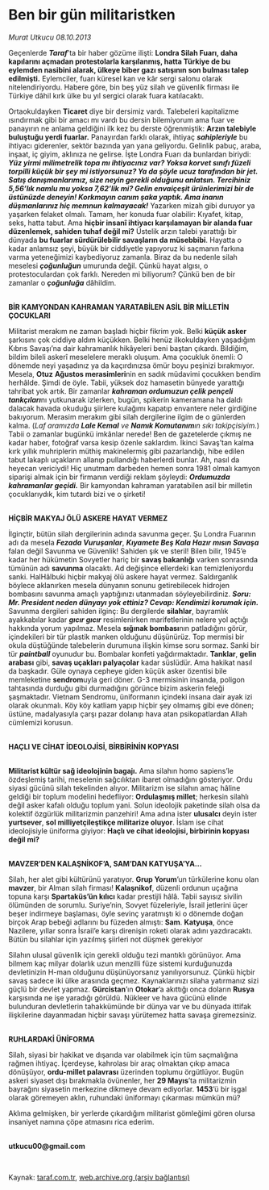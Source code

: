 # Ben bir gün militaristken

*Murat Utkucu 08.10.2013*

<div class="yazi"><p>Geçenlerde <b><i>Taraf</i></b>’ta bir haber gözüme ilişti: <b>Londra Silah Fuarı, daha kapılarını açmadan protestolarla karşılanmış, hatta Türkiye de bu eylemden nasibini alarak, ülkeye biber gazı satışının son bulması talep edilmişti.</b> Eylemciler, fuarı küresel kan ve kâr sergi salonu olarak nitelendiriyordu. Habere göre, bin beş yüz silah ve güvenlik firması ile Türkiye dâhil kırk ülke bu yıl sergici olarak fuara katılacaktı.</p>
<p>Ortaokuldayken <b>Ticaret</b> diye bir dersimiz vardı. Talebeleri kapitalizme ısındırmak gibi bir amacı mı vardı bu dersin bilemiyorum ama fuar ve panayırın ne anlama geldiğini ilk kez bu derste öğrenmiştik: <b>Arzın talebiyle buluştuğu yerdi fuarlar.</b> Panayırdan farklı olarak, ihtiyaç<i> <b>sahipleriyle</b></i> bu ihtiyacı giderenler, sektör bazında yan yana geliyordu. Gelinlik pabuç, araba, inşaat, iç giyim, aklınıza ne gelirse. İşte Londra Fuarı da bunlardan biriydi: <b><i>Yüz yirmi milimetrelik topa mı ihtiyacınız var? Yoksa korvet sınıfı füzeli torpilli küçük bir şey mi istiyorsunuz? Ya da şöyle ucuz tarafından bir jet. Satış danışmanlarımız, size neyin gerekli olduğunu anlatsın. Tercihiniz 5,56’lık namlu mu yoksa 7,62’lik mi? Gelin envaiçeşit ürünlerimizi bir de üstünüzde deneyin! Korkmayın canım şaka yaptık. Ama inanın düşmanlarınız hiç memnun kalmayacak!</i></b> Yazarken mizah gibi duruyor ya yaşarken felaket olmalı. Tamam, her konuda fuar olabilir: Kıyafet, kitap, seks, hatta tabut. Ama <b>hiçbir insanî ihtiyacı karşılamayan bir alanda fuar düzenlemek, sahiden tuhaf değil mi?</b> Üstelik arzın talebi yarattığı bir dünyada <b>bu fuarlar sürdürülebilir savaşların da müsebbibi</b>. Hayatta o kadar anlamsız şeyi, büyük bir ciddiyetle yapıyoruz ki saçmanın farkına varma yeteneğimizi kaybediyoruz zamanla. Biraz da bu nedenle silah meselesi <b><i>çoğunluğun</i></b> umurunda değil. Çünkü hayat algısı, o protestoculardan çok farklı. Nereden mi biliyorum? Çünkü ben de bir zamanlar o <b><i>çoğunluğa</i></b> dâhildim. </p>
<p><b><br/>BİR KAMYONDAN KAHRAMAN YARATABİLEN ASİL BİR MİLLETİN ÇOCUKLARI</b></p>
<p>Militarist merakım ne zaman başladı hiçbir fikrim yok. Belki <b>küçük asker</b> şarkısını çok ciddiye aldım küçükken. Belki henüz ilkokuldayken yaşadığım Kıbrıs Savaşı’na dair kahramanlık hikâyeleri beni baştan çıkardı. Bildiğim, bildim bileli askerî meselelere meraklı oluşum. Ama çocukluk önemli: O dönemde neyi yaşadınız ya da kaçırdınızsa ömür boyu peşinizi bırakmıyor. Mesela, <b>Otuz</b> <b>Ağustos merasimleri</b>nin en sadık müdavimi çocukken bendim herhâlde. Şimdi de öyle. Tabii, yüksek doz hamasetin bünyede yarattığı tahribat yok artık. Bir zamanlar <b><i>kahraman ordumuzun çelik pençeli tankçıları</i></b>nı yutkunarak izlerken, bugün, spikerin kameramana ha daldı dalacak havada okuduğu şiirlere kulağımı kapatıp envantere neler girdiğine bakıyorum. Merasim merakım gibi silah dergilerine ilgim de o günlerden kalma. (<i>Laf aramızda <b>Lale Kemal</b> ve <b>Namık Komutanım</b>ın sıkı takipçisiyim.</i>) Tabii o zamanlar bugünkü imkânlar nerede! Ben de gazetelerde çıkmış ne kadar haber, fotoğraf varsa kesip özenle saklardım. İkinci Savaş’tan kalma kırk yıllık muhriplerin müthiş makinelermiş gibi pazarlandığı, hibe edilen tabut lakaplı uçakların allanıp pullandığı haberlerdi bunlar. Ah, nasıl da heyecan vericiydi! Hiç unutmam darbeden hemen sonra  1981 olmalı  kamyon siparişi almak için bir firmanın verdiği reklam şöyleydi: <b><i>Ordumuzda kahramanlar geçidi.</i></b> Bir kamyondan kahraman yaratabilen asil bir milletin çocuklarıydık, kim tutardı bizi ve o şirketi! </p>
<p><b><br/>HİÇBİR MAKYAJ ÖLÜ ASKERE HAYAT VERMEZ</b></p>
<p>İlginçtir, bütün silah dergilerinin adında savunma geçer. Şu Londra Fuarının adı da mesela <b><i>Fezada Vuruşanlar</i></b>, <b><i>Kıyamete Beş Kala Hazır mısın Savaşa</i></b> falan değil Savunma ve Güvenlik! Sahiden şık ve steril! Bilen bilir, 1945’e kadar her hükümetin  Sovyetler hariç  bir <b>savaş bakanlığı</b> varken sonrasında tümünün adı <b>savunma</b> olacaktı. Ad değişince ellerdeki kan temizleniyordu sanki. HalHâlbuki hiçbir makyaj ölü askere hayat vermez. Saldırganlık böylece aklanırken mesela dünyanın sonunu getirebilecek hidrojen bombasını savunma amaçlı yaptığınızı utanmadan söyleyebilirdiniz. <b><i>Soru: Mr. President neden dünyayı yok ettiniz? Cevap: Kendimizi korumak için.</i></b> Savunma dergileri sahiden ilginç: Bu dergilerde <b>silahlar</b>, bayramlık ayakkabılar kadar <b><i>gıcır</i> <i>gıcır</i></b> resimlenirken marifetlerinin nelere yol açtığı hakkında yorum yapılmaz. Mesela <b>sığınak bombası</b>nın patladığını görür, içindekileri bir tür plastik manken olduğunu düşünürüz. Top mermisi bir okula düştüğünde talebelerin durumuna ilişkin kimse soru sormaz. Sanki bir tür <b><i>paintball</i></b> oyunudur bu. Bombalar konfeti yağdırmaktadır. <b>Tanklar</b>, <b>gelin arabası</b> gibi, <b>savaş uçakları palyaçolar</b> kadar süslüdür. Ama hakikat nasıl da başkadır. Güle oynaya cepheye giden küçük asker özentisi bile memleketine <b>sendrom</b>uyla geri döner. G-3 mermisinin insanda, poligon tahtasında durduğu gibi durmadığını görünce bizim askerin feleği şaşmaktadır. Vietnam Sendromu, üniformanın içindeki insana dair ayak izi olarak okunmalı. Köy köy katliam yapıp hiçbir şey olmamış gibi eve dönen; üstüne, madalyasıyla çarşı pazar dolanıp hava atan psikopatlardan Allah cümlemizi korusun.</p>
<p><b><br/>HAÇLI VE CİHAT İDEOLOJİSİ, BİRBİRİNİN KOPYASI</b></p>
<p><b><br/>Militarist kültür sağ ideolojinin bagajı.</b> Ama silahın homo sapiens’le özdeşlemiş tarihi, meselenin sağcılıktan ibaret olmadığını gösteriyor. Ordu siyasi gücünü silah tekelinden alıyor. Militarizm ise silahın amaç hâline geldiği bir toplum modelini hedefliyor: <b>Ordulaşmış millet</b>; herkesin silahlı değil asker kafalı olduğu toplum yani. Solun ideolojik paketinde silah olsa da kolektif özgürlük militarizmin panzehiri! Ama adına ister <b>ulusalcı</b> deyin ister <b>yurtsever</b>, <b>sol milliyetçileştikçe militarize oluyor</b>. İslam ise cihat ideolojisiyle üniforma giyiyor: <b>Haçlı ve cihat ideolojisi, birbirinin kopyası değil mi?</b> </p>
<p><b><br/>MAVZER’DEN KALAŞNİKOF’A, SAM’DAN KATYUŞA’YA...</b></p>
<p>Silah, her alet gibi kültürünü yaratıyor. <b>Grup Yorum</b>’un türkülerine konu olan <b>mavzer</b>, bir Alman silah firması! <b>Kalaşnikof</b>, düzenli ordunun uçağına topuna karşı <b>Spartaküs’ün kılıcı</b> kadar prestijli hâlâ. Tabii sayısız sivilin ölümünden de sorumlu. Suriye’nin, Sovyet füzeleriyle, İsrail jetlerini üçer beşer indirmeye başlaması, öyle sevinç yaratmıştı ki o dönemde doğan birçok Arap bebeği adlarını bu füzeden almıştı: <b>Sam</b>. <b>Katyuşa</b>, önce Nazilere, yıllar sonra İsrail’e karşı direnişin roketi olarak adını yazdıracaktı. Bütün bu silahlar için yazılmış şiirleri not düşmek gerekiyor </p>
<p>Silahın ulusal güvenlik için gerekli olduğu tezi mantıklı görünüyor. Ama bilmem kaç milyar dolarlık uzun menzilli füze sistemi kurduğunuzda devletinizin H-man olduğunu düşünüyorsanız yanılıyorsunuz. Çünkü hiçbir savaş sadece iki ülke arasında geçmez. Kaynaklarınızı silaha yatırmanız sizi güçlü bir devlet yapmaz. <b>Gürcistan</b>’ın <b>Otokar</b>’a akıttığı onca doların <b>Rusya</b> karşısında ne işe yaradığı görüldü. Nükleer ve hava gücünü elinde bulunduran devletlerin tahakkümünde bir dünya var ve bu dünyada ittifak ilişkilerine dayanmadan hiçbir savaşı yürütemez hatta savaşa giremezsiniz. </p>
<p><b><br/>RUHLARDAKİ ÜNİFORMA</b></p>
<p>Silah, siyasi bir hakikat ve dışarıda var olabilmek için tüm saçmalığına rağmen ihtiyaç. İçerdeyse, kahrolası bir araç olmaktan çıkıp amaca dönüşüyor, <b>ordu-millet palavrası</b> üzerinden toplumu örgütlüyor. Bugün askeri siyaset dışı bırakmakla övünenler, her <b>29 Mayıs</b>’ta militarizmin bayrağını siyasetin merkezine dikmeye devam ediyorlar. <b>1453</b>’ü bir işgal olarak göremeyen aklın, ruhundaki üniformayı çıkarması mümkün mü?</p>
<p>Aklıma gelmişken, bir yerlerde çıkardığım militarist gömleğimi gören olursa insaniyet namına çöpe atmasını rica ederim.</p><b>
<p><br/>utkucu00@gmail.com</p>
<p></p></b> 
</div>

Kaynak: [taraf.com.tr](http://www.taraf.com.tr:80/murat-utkucu/makale-ben-bir-gun-militaristken.htm), [web.archive.org (arşiv bağlantısı)](http://web.archive.org/web/20131009232812/http://www.taraf.com.tr:80/murat-utkucu/makale-ben-bir-gun-militaristken.htm)
